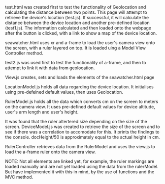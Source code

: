 test.html was created first to test the functionality of Geolocation and calculating the distance between two points. 
This page will attempt to retrieve the device's location (test.js). 
If successful, it will calculate the distance between the device location and another pre-defined location (test1.js).
The information calculated and then loaded onto the webpage after the button is clicked, with a link to show a map of the device location.

seawatcher.html uses xr and a-frame to load the user's camera view onto the screen, with a ruler layered on top.
It is loaded uing a Model VIew Controller method. 

test2.js was used first to test the functionality of a-frame, and then to attempt to link it with data from geolocation.

View.js creates, sets and loads the elements of the seawatcher.html page

LocationModel.js holds all data regarding the device location. It initialises using pre-defeined default values, then uses Geolocation.

RulerModel.js holds all the data which converts cm on the screen to meters on the camera view. 
It uses pre-defined default values for device altitude, user's arm length and user's height.

It was found that the ruler altertered size depending on the size of the screen. 
DeviceModel.js was created to retrieve the size of the screen and to see if there was a correlation to accomodate for this.
It prints the findings to the console. docHeight/50 is approximately equal to the actual height in cm.

RulerController retrieves data from the RulerModel and uses the view.js to load the a-frame ruler onto the camera view.

NOTE: 
Not all elements are linked yet, for example, the ruler markings are loaded manually and are not yet loaded using the data from the rulerModel.
But have implemented it with this in mind, by the use of functions and the MVC method.  

